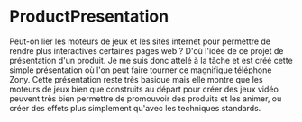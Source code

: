 # ProductPresentation

Peut-on lier les moteurs de jeux et les sites internet pour permettre de rendre plus interactives certaines pages web ? D'où l'idée de ce projet de présentation d'un produit. Je me suis donc attelé à la tâche et est créé cette simple présentation où l'on peut faire tourner ce magnifique téléphone Zony. Cette présentation reste très basique mais elle montre que les moteurs de jeux bien que construits au départ pour créer des jeux vidéo peuvent très bien permettre de promouvoir des produits et les animer, ou créer des effets plus simplement qu'avec les techniques standards.
